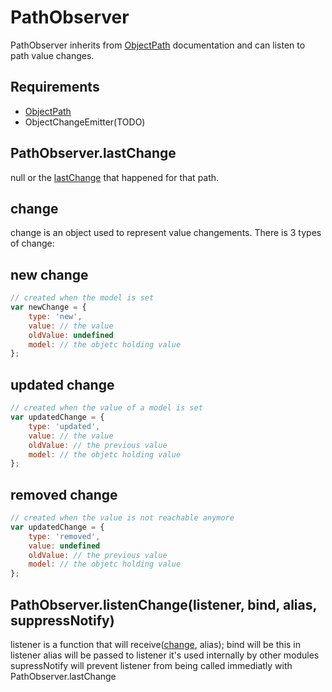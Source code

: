 PathObserver
=============

PathObserver inherits from [ObjectPath](../objectPath) documentation and can listen to path value changes.

## Requirements

- [ObjectPath](../objectPath)
- ObjectChangeEmitter(TODO)

## PathObserver.lastChange

null or the [lastChange](#change) that happened for that path.

## change

change is an object used to represent value changements. There is 3 types of change:

## new change

```javascript
// created when the model is set
var newChange = {
	type: 'new',
	value: // the value
	oldValue: undefined
	model: // the objetc holding value
};
```

## updated change

```javascript
// created when the value of a model is set
var updatedChange = {
	type: 'updated',
	value: // the value
	oldValue: // the previous value
	model: // the objetc holding value
};
```

## removed change

```javascript
// created when the value is not reachable anymore
var updatedChange = {
	type: 'removed',
	value: undefined
	oldValue: // the previous value
	model: // the objetc holding value
};
```

## PathObserver.listenChange(listener, bind, alias, suppressNotify)

listener is a function that will receive([change](#change), alias);
bind will be this in listener
alias will be passed to listener it's used internally by other modules
supressNotify will prevent listener from being called immediatly with PathObserver.lastChange 
